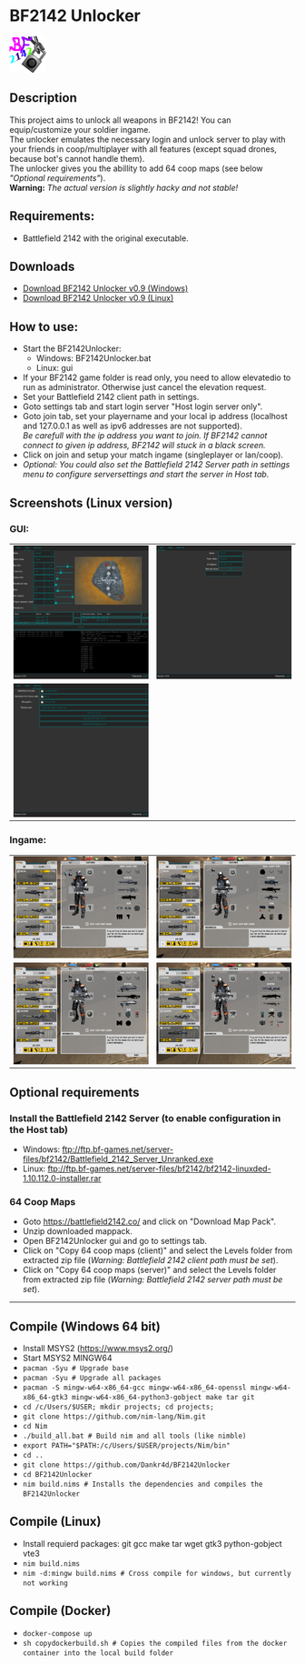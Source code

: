 # BF2142 Unlocker
![Logo](bf2142unlocker.png)

## Description
This project aims to unlock all weapons in BF2142! You can equip/customize your soldier ingame. <br />
The unlocker emulates the necessary login and unlock server to play with your friends in coop/multiplayer with all features (except squad drones, because bot's cannot handle them). <br />
The unlocker gives you the abillity to add 64 coop maps (see below *"Optional requirements"*). <br />
**Warning:** *The actual version is slightly hacky and not stable!*

## Requirements:
- Battlefield 2142 with the original executable.

## Downloads
- [Download BF2142 Unlocker v0.9 (Windows)](https://github.com/Dankr4d/BF2142Unlocker/releases/download/v0.9/BF2142Unlocker_v0.9_win.zip)
- [Download BF2142 Unlocker v0.9 (Linux)](https://github.com/Dankr4d/BF2142Unlocker/releases/download/v0.9/BF2142Unlocker_v0.9_linux.zip)

## How to use:
- Start the BF2142Unlocker:
  - Windows: BF2142Unlocker.bat
  - Linux: gui
- If your BF2142 game folder is read only, you need to allow elevatedio to run as administrator. Otherwise just cancel the elevation request.
- Set your Battlefield 2142 client path in settings.
- Goto settings tab and start login server "Host login server only".
- Goto join tab, set your playername and your local ip address (localhost and 127.0.0.1 as well as ipv6 addresses are not supported).
  <br />
  *Be carefull with the ip address you want to join. If BF2142 cannot connect to given ip address, BF2142 will stuck in a black screen.*
- Click on join and setup your match ingame (singleplayer or lan/coop).
- *Optional: You could also set the Battlefield 2142 Server path in settings menu to configure serversettings and start the server in Host tab.*


## Screenshots (Linux version)
### GUI:
|   |   |
| - | - |
| ![Host menu](screenshots/gui_host.png) | ![Join menu](screenshots/gui_join.png) |
| ![Settings menu](screenshots/gui_settings.png) |
### Ingame:
|   |   |
| - | - |
| ![Ingame Recon](screenshots/ingame_recon.png) | ![Ingame Assault](screenshots/ingame_assault.png) |
| ![Ingame Engineer](screenshots/ingame_engineer.png) | ![Ingame Support](screenshots/ingame_support.png) |

## Optional requirements
### Install the Battlefield 2142 Server (to enable configuration in the Host tab)
- Windows: ftp://ftp.bf-games.net/server-files/bf2142/Battlefield_2142_Server_Unranked.exe
- Linux: ftp://ftp.bf-games.net/server-files/bf2142/bf2142-linuxded-1.10.112.0-installer.rar
### 64 Coop Maps
- Goto https://battlefield2142.co/ and click on "Download Map Pack".
- Unzip downloaded mappack.
- Open BF2142Unlocker gui and go to settings tab.
- Click on "Copy 64 coop maps (client)" and select the Levels folder from extracted zip file (*Warning: Battlefield 2142 client path must be set*).
- Click on "Copy 64 coop maps (server)" and select the Levels folder from extracted zip file (*Warning: Battlefield 2142 server path must be set*).

---

## Compile (Windows 64 bit)
- Install MSYS2 (https://www.msys2.org/)
- Start MSYS2 MINGW64
- `pacman -Syu # Upgrade base`
- `pacman -Syu # Upgrade all packages`
- `pacman -S mingw-w64-x86_64-gcc mingw-w64-x86_64-openssl mingw-w64-x86_64-gtk3 mingw-w64-x86_64-python3-gobject make tar git`
- `cd /c/Users/$USER; mkdir projects; cd projects;`
- `git clone https://github.com/nim-lang/Nim.git`
- `cd Nim`
- `./build_all.bat # Build nim and all tools (like nimble)`
- `export PATH="$PATH:/c/Users/$USER/projects/Nim/bin"`
- `cd ..`
- `git clone https://github.com/Dankr4d/BF2142Unlocker`
- `cd BF2142Unlocker`
- `nim build.nims # Installs the dependencies and compiles the BF2142Unlocker`

## Compile (Linux)
- Install requierd packages: git gcc make tar wget gtk3 python-gobject vte3
- `nim build.nims`
- `nim -d:mingw build.nims # Cross compile for windows, but currently not working`

## Compile (Docker)
- `docker-compose up`
- `sh copydockerbuild.sh # Copies the compiled files from the docker container into the local build folder`
